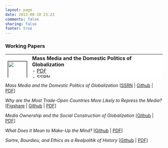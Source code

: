```yaml
---
layout: page
date: 2013-08-10 23:23
comments: false
sharing: false
footer: true
---
```

### Working Papers

<table style="background-color:white; border:0px" width="500" height="75">
	<tr>
		<td><img style="border:1px solid black" src="https://farm4.staticflickr.com/3871/15081495816_0c114c2e92_s.jpg" width="60" height="60" border="1" bordercolor="black"></td>
		<td valign="top">
		<b>Mass Media and the Domestic Politics of Globalization</b><br>
		- <a href="https://github.com/jmrphy/globalization_mass_media/blob/master/article/globalization_mass_media.pdf?raw=true">PDF</a><br>
		- <a href="http://papers.ssrn.com/sol3/papers.cfm?abstract_id=2320218">SSRN</a><br>
		- <a href="https://github.com/jmrphy/media_and_domestic_politics_of_globalization">Source materials</a><br>
		</td>
	</tr>
</table>


*Mass Media and the Domestic Politics of Globalization* [[SSRN](http://papers.ssrn.com/sol3/papers.cfm?abstract_id=2320218) | [Github](https://github.com/jmrphy/media_and_domestic_politics_of_globalization) | [PDF](https://github.com/jmrphy/globalization_mass_media/blob/master/article/globalization_mass_media.pdf?raw=true)]

*Why are the Most Trade-Open Countries More Likely to Repress the Media?* [[Figshare](http://figshare.com/articles/Why_are_More_Trade_Open_Countries_More_Likely_to_Repress_the_Media_/997696) | [Github](https://github.com/jmrphy/globalization_media_freedom) | [PDF](https://github.com/jmrphy/globalization_media_freedom/blob/master/trade_media_freedom.pdf?raw=true)]


*Media Ownership and the Social Construction of Globalization* [[Github](https://github.com/jmrphy/social_construction_of_globalization) | [PDF](https://github.com/jmrphy/social_construction_of_globalization/blob/master/social_construction_of_globalization.pdf?raw=true)]


*What Does it Mean to Make-Up the Mind?* [[Github](https://github.com/jmrphy/plato_lacan) | [PDF](https://github.com/jmrphy/plato_lacan/blob/master/plato_lacan.pdf?raw=true)]


*Sartre, Bourdieu, and Ethics as a *Realpolitik* of History* [[Github](https://github.com/jmrphy/sartre_bourdieu) | [PDF](https://github.com/jmrphy/sartre_bourdieu/blob/master/sartre_bourdieu.pdf?raw=true)]

